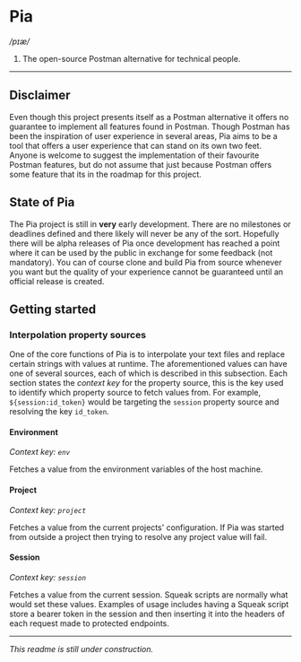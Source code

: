 # Pia 
*/pɪæ/*
1. The open-source Postman alternative for technical people.
---

## Disclaimer
Even though this project presents itself as a Postman alternative it offers no guarantee to implement all features found 
in Postman. Though Postman has been the inspiration of user experience in several areas, Pia aims to be a tool that 
offers a user experience that can stand on its own two feet. Anyone is welcome to suggest the implementation of their 
favourite Postman features, but do not assume that just because Postman offers some feature that its in the roadmap for 
this project.

## State of Pia
The Pia project is still in **very** early development. There are no milestones or deadlines defined and there likely 
will never be any of the sort. Hopefully there will be alpha releases of Pia once development has reached a point where 
it can be used by the public in exchange for some feedback (not mandatory). You can of course clone and build Pia from 
source whenever you want but the quality of your experience cannot be guaranteed until an official release is created.

## Getting started
### Interpolation property sources
One of the core functions of Pia is to interpolate your text files and replace certain strings with values at runtime.
The aforementioned values can have one of several sources, each of which is described in this subsection. Each section
states the *context key* for the property source, this is the key used to identify which property source to fetch values
from. For example, `${session:id_token}` would be targeting the `session` property source and resolving the key 
`id_token`.

#### Environment
*Context key: `env`*

Fetches a value from the environment variables of the host machine.

#### Project
*Context key: `project`*

Fetches a value from the current projects' configuration. If Pia was started from outside a project then trying to 
resolve any project value will fail.

#### Session
*Context key: `session`*

Fetches a value from the current session. Squeak scripts are normally what would set these values. Examples of usage 
includes having a Squeak script store a bearer token in the session and then inserting it into the headers of each 
request made to protected endpoints.

---
*This readme is still under construction.*